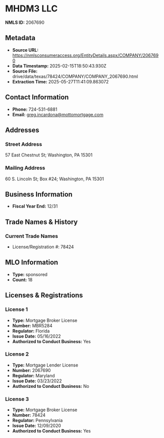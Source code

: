# MHDM3 LLC

**NMLS ID:** 2067690

## Metadata
- **Source URL:** https://nmlsconsumeraccess.org/EntityDetails.aspx/COMPANY/2067690
- **Data Timestamp:** 2025-02-15T18:50:43.930Z
- **Source File:** drive/data/texas/78424/COMPANY/COMPANY_2067690.html
- **Extraction Time:** 2025-05-27T11:41:09.863072

## Contact Information
- **Phone:** 724-531-6881
- **Email:** greg.incardona@mottomortgage.com

## Addresses
### Street Address
57 East Chestnut St; Washington, PA 15301

### Mailing Address
60 S. Lincoln St; Box #24; Washington, PA 15301

## Business Information
- **Fiscal Year End:** 12/31

## Trade Names & History
### Current Trade Names
- License/Registration #: 78424

## MLO Information
- **Type:** sponsored
- **Count:** 18

## Licenses & Registrations

### License 1
- **Type:** Mortgage Broker License
- **Number:** MBR5284
- **Regulator:** Florida
- **Issue Date:** 05/16/2022
- **Authorized to Conduct Business:** Yes

### License 2
- **Type:** Mortgage Lender License
- **Number:** 2067690
- **Regulator:** Maryland
- **Issue Date:** 03/23/2022
- **Authorized to Conduct Business:** No

### License 3
- **Type:** Mortgage Broker License
- **Number:** 78424
- **Regulator:** Pennsylvania
- **Issue Date:** 12/09/2020
- **Authorized to Conduct Business:** Yes
